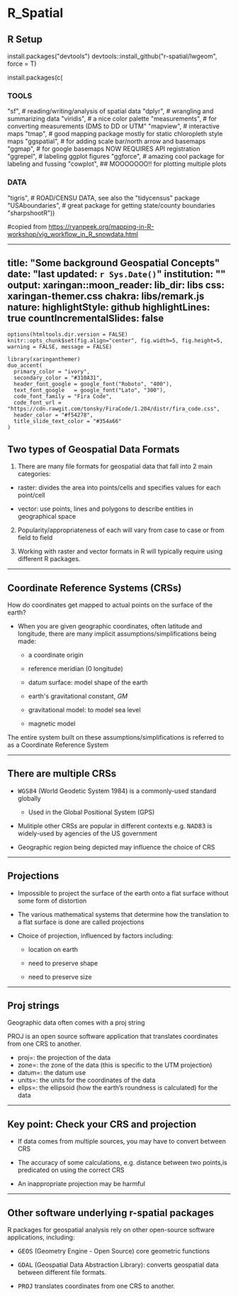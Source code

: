 # R_Spatial

## R Setup

install.packages("devtools")
devtools::install_github("r-spatial/lwgeom", force = T)

install.packages(c(
### TOOLS
"sf", # reading/writing/analysis of spatial data
"dplyr", # wrangling and summarizing data
"viridis", # a nice color palette
"measurements", # for converting measurements (DMS to DD or UTM"
"mapview", # interactive maps
"tmap", # good mapping package mostly for static chloropleth style maps
"ggspatial", # for adding scale bar/north arrow and basemaps
"ggmap", # for google basemaps NOW REQUIRES API registration
"ggrepel", # labeling ggplot figures
"ggforce", # amazing cool package for labeling and fussing 
"cowplot", ## MOOOOOOO!! for plotting multiple plots
### DATA
"tigris", # ROAD/CENSU DATA, see also the "tidycensus" package
"USAboundaries", # great package for getting state/county boundaries
"sharpshootR"))

#copied from https://ryanpeek.org/mapping-in-R-workshop/vig_workflow_in_R_snowdata.html

---
title: "Some background Geospatial Concepts"
date: "last updated: `r Sys.Date()`"
institution: ""
output:
  xaringan::moon_reader:
    lib_dir: libs
    css: xaringan-themer.css
    chakra: libs/remark.js
    nature:
      highlightStyle: github
      highlightLines: true
      countIncrementalSlides: false
---



```{r setup, include=FALSE}
options(htmltools.dir.version = FALSE)
knitr::opts_chunk$set(fig.align="center", fig.width=5, fig.height=5, warning = FALSE, message = FALSE)
```

```{r xaringan-themer, include = FALSE}
library(xaringanthemer)
duo_accent(
  primary_color = "ivory",
  secondary_color = "#310A31",
  header_font_google = google_font("Roboto", "400"),
  text_font_google   = google_font("Lato", "300"),
  code_font_family = "Fira Code",
  code_font_url = "https://cdn.rawgit.com/tonsky/FiraCode/1.204/distr/fira_code.css",
  header_color = "#f54278",
  title_slide_text_color = "#354a66"
)
```


## Two types of Geospatial Data Formats


1. There are many file formats for geospatial data that fall into 2 main categories: 

  * raster: divides the area into points/cells and specifies values for each point/cell
  
  
  * vector: use points, lines and polygons to describe entities in geographical space
  
  
2. Popularity/appropriateness of each will vary from case to case or from field to field


3. Working with raster and vector formats in R will typically require using different R packages.


---
## Coordinate Reference Systems (CRSs)

How do coordinates get mapped to actual points on the surface of the earth?

  * When you are given geographic coordinates, often latitude and longitude, there are many implicit assumptions/simplifications being made:

    * a coordinate origin 
  
    * reference meridian (0 longitude)
  
    * datum surface: model shape of the earth
  
    * earth's gravitational constant, $GM$ 
  
    * gravitational model: to model sea level 
  
    * magnetic model


The entire system built on these assumptions/simplifications is referred to as a Coordinate Reference System


---
## There are multiple CRSs


  * <tt>WGS84</tt> (World Geodetic System 1984) is a commonly-used standard globally
    * Used in the Global Positional System (GPS)
    
  * Mulitiple other CRSs are popular in different contexts e.g. <tt>NAD83</tt> is widely-used by agencies of the US government 
    
  * Geographic region being depicted may influence the choice of CRS




---
## Projections

  * Impossible to project the surface of the earth onto a flat surface without some form of distortion 
  
  * The various mathematical systems that determine how the translation to a flat surface is done are called projections
  
  * Choice of projection, influenced by factors including:
    
    * location on earth
    
    * need to preserve shape
    
    * need to preserve size


---
## Proj strings

Geographic data often comes with a proj string

PROJ is an open source software application that translates coordinates from one CRS to another. 

  * proj=: the projection of the data
  * zone=: the zone of the data (this is specific to the UTM projection)
  * datum=: the datum use
  * units=: the units for the coordinates of the data
  * ellps=: the ellipsoid (how the earth’s roundness is calculated) for the data
  
---
## Key point: Check your CRS and projection

  * If data comes from multiple sources, you may have to convert between CRS
  
  * The accuracy of some calculations, e.g. distance between two points,is predicated on using the correct CRS
  
  * An inappropriate projection may be harmful
  
  
  
---
## Other software underlying r-spatial packages

R packages for geospatial analysis rely on other open-source software applications, including:

  * <tt>GEOS</tt> (Geometry Engine - Open Source) core geometric functions
  
  * <tt>GDAL</tt> (Geospatial Data Abstraction Library): converts geospatial data between different file formats.

  * <tt>PROJ</tt> translates coordinates from one CRS to another.
